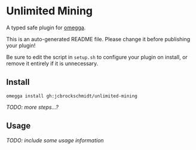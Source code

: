 <!--

When uploading your plugin to github/gitlab
start your repo name with "omegga-"

example: https://github.com/SadBlobfish/omegga-unlimited-mining

Your plugin will be installed via omegga install gh:SadBlobfish/unlimited-mining

-->

# Unlimited Mining

A typed safe plugin for [omegga](https://github.com/brickadia-community/omegga).

This is an auto-generated README file. Please change it before publishing your plugin!

Be sure to edit the script in `setup.sh` to configure your plugin on install, or
remove it entirely if it is unnecessary.

## Install

`omegga install gh:jcbrockschmidt/unlimited-mining`

_TODO: more steps...?_

## Usage

_TODO: include some usage information_

